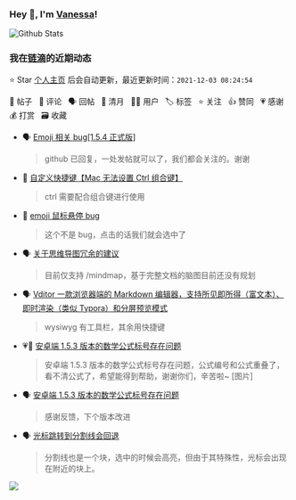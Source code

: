 ### Hey 👋, I'm [Vanessa](http://vanessa.b3log.org/)!

![Github Stats](https://github-readme-stats.vercel.app/api?username=Vanessa219&show_icons=true)

<!--events start -->

### 我在[链滴](https://ld246.com)的近期动态

⭐️ Star [个人主页](https://github.com/Vanessa219/Vanessa219) 后会自动更新，最近更新时间：`2021-12-03 08:24:54`

📝 帖子 &nbsp; 💬 评论 &nbsp; 🗣 回帖 &nbsp; 🌙 清月 &nbsp; 👨‍💻 用户 &nbsp; 🏷️ 标签 &nbsp; ⭐️ 关注 &nbsp; 👍 赞同 &nbsp; 💗 感谢 &nbsp; 💰 打赏 &nbsp; 🗃 收藏

* 🗣 [Emoji 相关 bug[1.5.4 正式版]](https://ld246.com/article/1638202866363/comment/1638447621792#comments)

  > github 已回复，一处发帖就可以了，我们都会关注的。谢谢
* 💬 [自定义快捷键【Mac 无法设置 Ctrl 组合键】](https://ld246.com/article/1638417131042/comment/1638456336224#comments)

  > ctrl 需要配合组合键进行使用
* 💬 [emoji 鼠标悬停 bug](https://ld246.com/article/1638372187123/comment/1638408811914#comments)

  > 这个不是 bug，点击的话我们就会选中了
* 🗣 [关于思维导图冗余的建议](https://ld246.com/article/1613707674956/comment/1638340865438#comments)

  > 目前仅支持 /mindmap，基于完整文档的脑图目前还没有规划
* 🗣 [Vditor 一款浏览器端的 Markdown 编辑器，支持所见即所得（富文本）、即时渲染（类似 Typora）和分屏预览模式](https://ld246.com/article/1549638745630/comment/1638343274406#comments)

  > wysiwyg 有工具栏，其余用快捷键
* 💗📝 [安卓端 1.5.3 版本的数学公式标号存在问题](https://ld246.com/article/1637834211706)

  > 安卓端 1.5.3 版本的数学公式标号存在问题，公式编号和公式重叠了，看不清公式了，希望能得到帮助，谢谢你们，辛苦啦~ [图片]
* 🗣 [安卓端 1.5.3 版本的数学公式标号存在问题](https://ld246.com/article/1637834211706/comment/1638249044736#comments)

  > 感谢反馈，下个版本改进
* 🗣 [光标跳转到分割线会回退](https://ld246.com/article/1637813071853/comment/1638275430604#comments)

  > 分割线也是一个块，选中的时候会高亮，但由于其特殊性，光标会出现在附近的块上。


<!--events end -->

<a title="Hits" target="_blank" href="https://github.com/Vanessa219/Vanessa219"><img src="https://hits.b3log.org/Vanessa219/Vanessa219.svg"></a>
